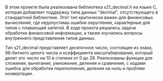 В этом проекте была реализована библиотека s21_decimal.h на языке C, которая добавляет поддержку типа данных "decimal", отсутствующего в стандартной библиотеке. Этот тип критически важен для финансовых вычислений, где недопустимы ошибки округления, характерные для типов с плавающей запятой. В ходе проекта решались задачи обработки финансовой информации, а также изучались вопросы внутреннего представления типов данных.

Тип s21_decimal представляет десятичное число, состоящее из знака, 96-битного целого числа и коэффициента масштабирования, который делит это число на 10 в степени от 0 до 28. Реализованы функции для сложения, вычитания, умножения, деления и сравнения, с кодами ошибок для обработки переполнения, деления на ноль и проблем конвертации.
